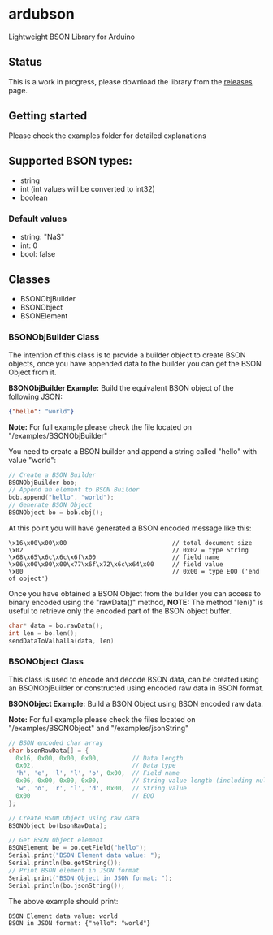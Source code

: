 # ardubson
Lightweight BSON Library for Arduino

## Status

This is a work in progress, please download the library from the [releases](https://github.com/argandas/ardubson/releases) page.

## Getting started

Please check the examples folder for detailed explanations

## Supported BSON types:
* string
* int (int values will be converted to int32)
* boolean

### Default values
* string: "NaS"
* int: 0
* bool: false

## Classes

- BSONObjBuilder
- BSONObject
- BSONElement

### BSONObjBuilder Class

The intention of this class is to provide a builder object to create BSON objects, once you have appended data to the builder you can get the BSON Object from it.

**BSONObjBuilder Example:** Build the equivalent BSON object of the following JSON:
```json 
{"hello": "world"} 
```
**Note:** For full example please check the file located on "/examples/BSONObjBuilder"

You need to create a BSON builder and append a string called "hello" with value "world":
```c++
// Create a BSON Builder
BSONObjBuilder bob;
// Append an element to BSON Builder
bob.append("hello", "world");
// Generate BSON Object
BSONObject bo = bob.obj();
```
At this point you will have generated a BSON encoded message like this:
```hex	
\x16\x00\x00\x00                             // total document size
\x02                                         // 0x02 = type String
\x68\x65\x6c\x6c\x6f\x00                     // field name
\x06\x00\x00\x00\x77\x6f\x72\x6c\x64\x00     // field value
\x00                                         // 0x00 = type EOO ('end of object')
```
Once you have obtained a BSON Object from the builder you can access to binary encoded using the "rawData()" method, 
**NOTE:** The method "len()" is useful to retrieve only the encoded part of the BSON object buffer.
```c++
char* data = bo.rawData();
int len = bo.len();
sendDataToValhalla(data, len)
```
### BSONObject Class

This class is used to encode and decode BSON data, can be created using an BSONObjBuilder or constructed using encoded raw data in BSON format.

**BSONObject Example:** Build a BSON Object using BSON encoded raw data.

**Note:** For full example please check the files located on "/examples/BSONObject" and "/examples/jsonString"

```c++
// BSON encoded char array
char bsonRawData[] = {
  0x16, 0x00, 0x00, 0x00,         // Data length
  0x02,                           // Data type
  'h', 'e', 'l', 'l', 'o', 0x00,  // Field name
  0x06, 0x00, 0x00, 0x00,         // String value length (including null terminator)
  'w', 'o', 'r', 'l', 'd', 0x00,  // String value
  0x00                            // EOO
};

// Create BSON Object using raw data
BSONObject bo(bsonRawData);

// Get BSON Object element
BSONElement be = bo.getField("hello");
Serial.print("BSON Element data value: ");
Serial.println(be.getString());
// Print BSON element in JSON format
Serial.print("BSON Object in JSON format: ");
Serial.println(bo.jsonString());
```
The above example should print: 
```
BSON Element data value: world
BSON in JSON format: {"hello": "world"} 
```
